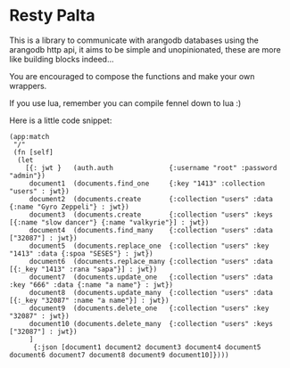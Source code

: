 # Resty Palta

This is a library to communicate with arangodb databases using the arangodb http api,
it aims to be simple and unopinionated, these are more like building blocks indeed...

You are encouraged to compose the functions and make your own wrappers.

If you use lua, remember you can compile fennel down to lua :)

Here is a little code snippet:

``` fennel
(app:match 
 "/"
 (fn [self]
  (let
    [{: jwt }   (auth.auth              {:username "root" :password "admin"})
     document1  (documents.find_one     {:key "1413" :collection "users" : jwt})
     document2  (documents.create       {:collection "users" :data {:name "Gyro Zeppeli"} : jwt})
     document3  (documents.create       {:collection "users" :keys [{:name "slow dancer"} {:name "valkyrie"}] : jwt})
     document4  (documents.find_many    {:collection "users" :data ["32087"] : jwt})
     document5  (documents.replace_one  {:collection "users" :key "1413" :data {:spoa "SESES"} : jwt})
     document6  (documents.replace_many {:collection "users" :data [{:_key "1413" :rana "sapa"}] : jwt})
     document7  (documents.update_one   {:collection "users" :data :key "666" :data {:name "a name"} : jwt})
     document8  (documents.update_many  {:collection "users" :data [{:_key "32087" :name "a name"}] : jwt})
     document9  (documents.delete_one   {:collection "users" :key "32087" : jwt})
     document10 (documents.delete_many  {:collection "users" :keys ["32087"] : jwt})
     ]
      {:json [document1 document2 document3 document4 document5 document6 document7 document8 document9 document10]})))
```
